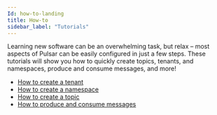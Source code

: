 ```yaml
---
Id: how-to-landing
title: How-to
sidebar_label: "Tutorials"
---
```



Learning new software can be an overwhelming task, but relax – most aspects of Pulsar can be easily configured in just a few steps. These tutorials will show you how to quickly create topics, tenants, and namespaces, produce and consume messages, and more!

- [How to create a tenant](tutorials-tenant.md)
- [How to create a namespace](tutorials-namespace.md)
- [How to create a topic](tutorials-topic.md)
- [How to produce and consume messages](tutorials-produce-consume.md)




